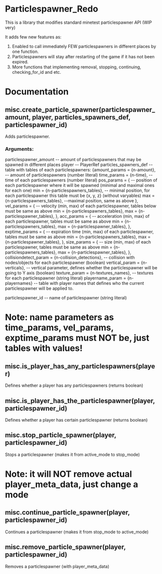 # Particlespawner_Redo
This is a library that modifies standard minetest particlespawner API (WIP very)

It adds few new features as:
1. Enabled to call immediately FEW particlespawners in different places by one function.
2. Particlespawners will stay after restarting of the game if it has not been expired.
3. More functions that implementing removal, stopping, continuing, checking_for_id and etc.

# Documentation #

## misc.create_particle_spawner(particlespawner_amount, player, particles_spawners_def, particlespawner_id)
  Adds particlespawner.
  
  ### Arguments:
  particlespawner_amount -- amount of particlespawners that may be spawned in different places 
  player -- PlayerRef
  particles_spawners_def -- table with tables of each particlespawners:
      {amount_params = {n-amount}, -- amount of particlespawners (number literal)
       time_params = {n-time}, -- time of each particlespawners (number literal)
       pos_params = { -- position of each particlespawner where it will be spawned (minimal and maximal ones for each one)
        min = {n-particlespawners_tables}, -- minimal position, for each particlespawner this table must be {x, y, z} (without varyables)
        max = {n-particlespawners_tables}, --maximal position, same as above
       },
       vel_params = { -- velocity (min, max) of each particlespawner, tables below must be same as above
        min = {n-particlespawners_tables},
        max = {n-particlespawner_tables},
       },
       acc_params = { -- acceleration (min, max) of each particlespawner, tables must be same as above
        min = {n-particlespawners_tables},
        max = {n-particlespawner_tables},
       },
       exptime_params = { -- expiration time (min, max) of each particlespawner, tables must be same as above
        min = {n-particlespawners_tables},
        max = {n-particlespawner_tables},
       },
       size_params = { -- size (min, max) of each particlespawner, tables must be same as above
        min = {n-particlespawners_tables},
        max = {n-particlespawner_tables},
       },
       collisiondetect_param = {n-collision_detections}, -- collision with nodes/objects for each particlespawner (boolean)
       vertical_param = {n-verticals}, -- vertical parameter, defines whether the particlespawner will be going to Y axis (boolean)
       texture_param = {n-textures_names}, -- textures for each particlespawner (string literal)
       playername_param = {n-playernames} -- table with player names that defines who the current particlespawner will be applied to.
   
   particlespawner_id -- name of particlespawner (string literal)
   # Note:  name parameters as time_params, vel_params, exptime_params must NOT be, just tables with values!
 
 
 ## misc.is_player_has_any_particlespawners(player)
   Defines whether a player has any particlespawners (returns boolean)
   
 ## misc.is_player_has_the_particlespawner(player, particlespawner_id)
   Defines whether a player has certain particlespawner (returns boolean)
   
 ## misc.stop_particle_spawner(player, particlespawner_id)
   Stops a particlespawner (makes it from active_mode to stop_mode) 
   # Note:  it will NOT remove actual player_meta_data, just change a mode
 
 ## misc.continue_particle_spawner(player, particlespawner_id)
   Continues a particlespawner (makes it from stop_mode to active_mode)
   
 ## misc.remove_particle_spawner(player, particlespawner_id)
   Removes a particlespawner (with player_meta_data)
   
        
       
